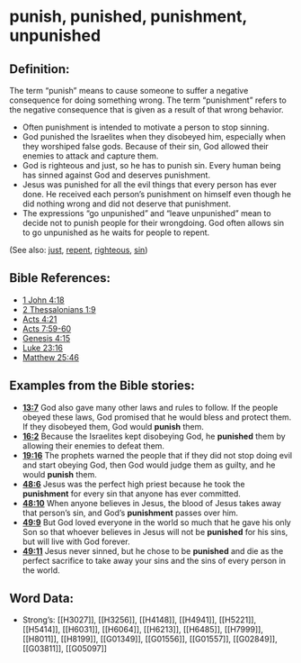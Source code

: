 # punish, punished, punishment, unpunished

## Definition:

The term “punish” means to cause someone to suffer a negative consequence for doing something wrong. The term “punishment” refers to the negative consequence that is given as a result of that wrong behavior.

* Often punishment is intended to motivate a person to stop sinning.
* God punished the Israelites when they disobeyed him, especially when they worshiped false gods. Because of their sin, God allowed their enemies to attack and capture them.
* God is righteous and just, so he has to punish sin. Every human being has sinned against God and deserves punishment.
* Jesus was punished for all the evil things that every person has ever done. He received each person’s punishment on himself even though he did nothing wrong and did not deserve that punishment.
* The expressions “go unpunished” and “leave unpunished” mean to decide not to punish people for their wrongdoing. God often allows sin to go unpunished as he waits for people to repent.

(See also: [just](../kt/justice.md), [repent](../kt/repent.md), [righteous](../kt/righteous.md), [sin](../kt/sin.md))

## Bible References:

* [1 John 4:18](rc://en/tn/help/1jn/04/18)
* [2 Thessalonians 1:9](rc://en/tn/help/2th/01/09)
* [Acts 4:21](rc://en/tn/help/act/04/21)
* [Acts 7:59-60](rc://en/tn/help/act/07/59)
* [Genesis 4:15](rc://en/tn/help/gen/04/15)
* [Luke 23:16](rc://en/tn/help/luk/23/16)
* [Matthew 25:46](rc://en/tn/help/mat/25/46)

## Examples from the Bible stories:

* __[13:7](rc://en/tn/help/obs/13/07)__ God also gave many other laws and rules to follow. If the people obeyed these laws, God promised that he would bless and protect them. If they disobeyed them, God would __punish__ them.
* __[16:2](rc://en/tn/help/obs/16/02)__ Because the Israelites kept disobeying God, he __punished__ them by allowing their enemies to defeat them.
* __[19:16](rc://en/tn/help/obs/19/16)__ The prophets warned the people that if they did not stop doing evil and start obeying God, then God would judge them as guilty, and he would __punish__ them.
* __[48:6](rc://en/tn/help/obs/48/06)__ Jesus was the perfect high priest because he took the __punishment__ for every sin that anyone has ever committed.
* __[48:10](rc://en/tn/help/obs/48/10)__ When anyone believes in Jesus, the blood of Jesus takes away that person’s sin, and God’s __punishment__ passes over him.
* __[49:9](rc://en/tn/help/obs/49/09)__ But God loved everyone in the world so much that he gave his only Son so that whoever believes in Jesus will not be __punished__ for his sins, but will live with God forever.
* __[49:11](rc://en/tn/help/obs/49/11)__ Jesus never sinned, but he chose to be __punished__ and die as the perfect sacrifice to take away your sins and the sins of every person in the world.

## Word Data:

* Strong’s: [[H3027]], [[H3256]], [[H4148]], [[H4941]], [[H5221]], [[H5414]], [[H6031]], [[H6064]], [[H6213]], [[H6485]], [[H7999]], [[H8011]], [[H8199]], [[G01349]], [[G01556]], [[G01557]], [[G02849]], [[G03811]], [[G05097]]

